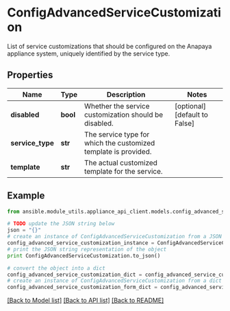 # ConfigAdvancedServiceCustomization

List of service customizations that should be configured on the Anapaya appliance system, uniquely identified by the service type.

## Properties
Name | Type | Description | Notes
------------ | ------------- | ------------- | -------------
**disabled** | **bool** | Whether the service customization should be disabled. | [optional] [default to False]
**service_type** | **str** | The service type for which the customized template is provided. | 
**template** | **str** | The actual customized template for the service. | 

## Example

```python
from ansible.module_utils.appliance_api_client.models.config_advanced_service_customization import ConfigAdvancedServiceCustomization

# TODO update the JSON string below
json = "{}"
# create an instance of ConfigAdvancedServiceCustomization from a JSON string
config_advanced_service_customization_instance = ConfigAdvancedServiceCustomization.from_json(json)
# print the JSON string representation of the object
print ConfigAdvancedServiceCustomization.to_json()

# convert the object into a dict
config_advanced_service_customization_dict = config_advanced_service_customization_instance.to_dict()
# create an instance of ConfigAdvancedServiceCustomization from a dict
config_advanced_service_customization_form_dict = config_advanced_service_customization.from_dict(config_advanced_service_customization_dict)
```
[[Back to Model list]](../README.md#documentation-for-models) [[Back to API list]](../README.md#documentation-for-api-endpoints) [[Back to README]](../README.md)


